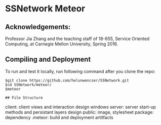 # SSNetwork Meteor

Acknowledgements:
---------------------------------------------------------
Professor Jia Zhang and the teaching staff of 18-655,
Service Oriented Computing, at Carnegie Mellon University, Spring 2016.


## Compiling and Deployment

To run and test it locally, run following command after you clone the repo:

```Mac or Linux bash
$git clone https://github.com/helunwencser/SSNetwork.git
$cd SSNetwork/meteor/
$meteor
```
```
## File Structure

```
client: client views and interaction design windows
server: server start-up methods and persistant layers design
public: image, stylesheet
package: dependency
.meteor: build and deployment artitfacts
```
